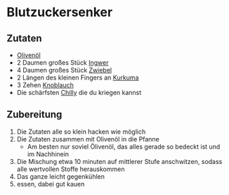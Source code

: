 # Blutzuckersenker
## Zutaten
- [Olivenöl](../Stoffe/Rohstoffe/Olivenöl.md)
- 2 Daumen großes Stück [Ingwer](../Stoffe/Rohstoffe/Ingwer.md)
- 4 Daumen großes Stück [Zwiebel](../Stoffe/Rohstoffe/Zwiebel.md)
- 2 Längen des kleinen Fingers an [Kurkuma](../Stoffe/Rohstoffe/Kurkuma.md)
- 3 Zehen [Knoblauch](../Stoffe/Rohstoffe/Knoblauch.md)
- Die schärfsten [Chilly](../Stoffe/Rohstoffe/Chilly.md) die du kriegen kannst

## Zubereitung
1. Die Zutaten alle so klein hacken wie möglich
2. Die Zutaten zusammen mit Olivenöl in die Pfanne
	- Am besten nur soviel Ölivenöl, das alles gerade so bedeckt ist und im Nachhinein 
3. Die Mischung etwa 10 minuten auf mittlerer Stufe anschwitzen, sodass alle wertvollen Stoffe herauskommen
4. Das ganze leicht gegenkühlen
5. essen, dabei gut kauen
